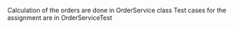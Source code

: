 Calculation of the orders are done in OrderService class
Test cases for the assignment are in OrderServiceTest
